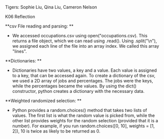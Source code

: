 Tigers: Sophie Liu, Qina Liu, Cameron Nelson

K06 Reflection

**csv File reading and parsing: **
- We accessed occupations.csv using open("occupations.csv). This returns a file object, which we can read using .read(). Using .split("\n"), we assigned each line of the file into an array index. We called this array "lines". 

**Dictionaries: **
- Dictionaries have two values, a key and a value. Each value is assigned to a key, that can be accessed again. 
To create a dictionary of the csv, we used a 2D array of jobs and percentages. The jobs were the keys, while the percentages became the values. By using the dict() constructor, python creates a dictionary with the necessary data. 

**Weighted randomized selection: **
- Python provides a random.choices() method that takes two lists of values. The first list is what the random value is picked from, while the other list provides weights for the random selection (provided that it is a number). For example, if you run random.choices([0, 10], weights = [1, 2]), 10 is twice as likely to be returned as 0. 
  
